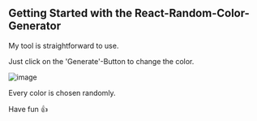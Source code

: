 ## Getting Started with the React-Random-Color-Generator

My tool is straightforward to use.

Just click on the 'Generate'-Button to change the color.

![image](https://user-images.githubusercontent.com/109429979/189959359-3573445d-6e83-49b9-9323-9d4ec6af5d49.png)

Every color is chosen randomly.

Have fun 👍
